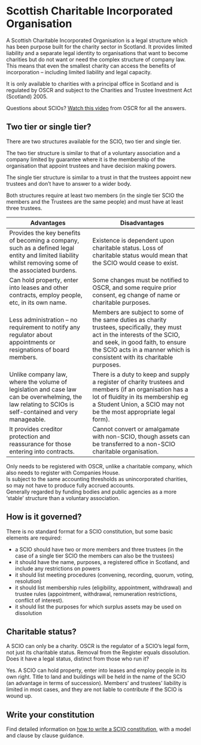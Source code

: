 # Scottish Charitable Incorporated Organisation

A Scottish Charitable Incorporated Organisation is a legal structure which has been purpose built for the charity sector in Scotland. It provides limited liability and a separate legal identity to organisations that want to become charities but do not want or need the complex structure of company law. This means that even the smallest charity can access the benefits of incorporation – including limited liability and legal capacity.

It is only available to charities with a principal office in Scotland and is regulated by OSCR and subject to the Charities and Trustee Investment Act (Scotland) 2005.

Questions about SCIOs? [Watch this video](http://www.oscr.org.uk/news/video-scio-faqs) from OSCR for all the answers. 

## Two tier or single tier?

There are two structures available for the SCIO, two tier and single tier.

The two tier structure is similar to that of a voluntary association and a company limited by guarantee where it is the membership of the organisation that appoint trustees and have decision making powers.

The single tier structure is similar to a trust in that the trustees appoint new trustees and don’t have to answer to a wider body.

Both structures require at least two members (in the single tier SCIO the members and the Trustees are the same people) and must have at least three trustees.

Advantages |	Disadvantages
--- | ---
Provides the key benefits of becoming a company, such as a defined legal entity and limited liability whilst removing some of the associated burdens. |	Existence is dependent upon charitable status. Loss of charitable status would mean that the SCIO would cease to exist.
Can hold property, enter into leases and other contracts, employ people, etc, in its own name. |	Some changes must be notified to OSCR, and some require prior consent, eg change of name or charitable purposes.
Less administration – no requirement to notify any regulator about appointments or resignations of board members. |	Members are subject to some of the same duties as charity trustees, specifically, they must act in the interests of the SCIO, and seek, in good faith, to ensure the SCIO acts in a manner which is consistent with its charitable purposes.
Unlike company law, where the volume of legislation and case law can be overwhelming, the law relating to SCIOs is self-contained and very manageable. |	There is a duty to keep and supply a register of charity trustees and members (if an organisation has a lot of fluidity in its membership eg a Student Union, a SCIO may not be the most appropriate legal form). | 
It provides creditor protection and reassurance for those entering into contracts. |	Cannot convert or amalgamate with non-SCIO, though assets can be transferred to a non-SCIO charitable organisation.
Only needs to be registered with OSCR, unlike a charitable company, which also needs to register with Companies House. 	 
Is subject to the same accounting thresholds as unincorporated charities, so may not have to produce fully accrued accounts. 	 
Generally regarded by funding bodies and public agencies as a more ‘stable’ structure than a voluntary association. 	 


## How is it governed?

There is no standard format for a SCIO constitution, but some basic elements are required:

* a SCIO should have two or more members and three trustees (in the case of a single tier SCIO the members can also be the trustees)
* it should have the name, purposes, a registered office in Scotland, and include any restrictions on powers
* it should list meeting procedures (convening, recording, quorum, voting, resolution)
* it should list membership rules (eligibility, appointment, withdrawal) and trustee rules (appointment, withdrawal, remuneration restrictions, conflict of interest).
* it should list the purposes for which surplus assets may be used on dissolution

## Charitable status?

A SCIO can only be a charity. OSCR is the regulator of a SCIO’s legal form, not just its charitable status. Removal from the Register equals dissolution.
Does it have a legal status, distinct from those who run it?

Yes. A SCIO can hold property, enter into leases and employ people in its own right. Title to land and buildings will be held in the name of the SCIO (an advantage in terms of succession). Members’ and trustees’ liability is limited in most cases, and they are not liable to contribute if the SCIO is wound up.

## Write your constitution

Find detailed information on [how to write a SCIO constitution](setting-up-a-charity/write-your-constitution.md), with a model and clause by clause guidance.

